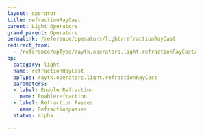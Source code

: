 ```yaml
---
layout: operator
title: refractionRayCast
parent: Light Operators
grand_parent: Operators
permalink: /reference/operators/light/refractionRayCast
redirect_from:
  - /reference/opType/raytk.operators.light.refractionRayCast/
op:
  category: light
  name: refractionRayCast
  opType: raytk.operators.light.refractionRayCast
  parameters:
  - label: Enable Refraction
    name: Enablerefraction
  - label: Refraction Passes
    name: Refractionpasses
  status: alpha

---
```

